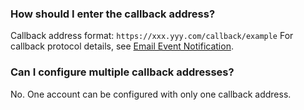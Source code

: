 ### How should I enter the callback address?
Callback address format: `https://xxx.yyy.com/callback/example`
For callback protocol details, see [Email Event Notification](https://intl.cloud.tencent.com/document/product/1084/39492).

### Can I configure multiple callback addresses?
No. One account can be configured with only one callback address.
